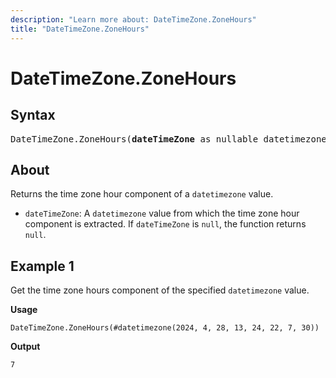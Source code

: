 ```yaml
---
description: "Learn more about: DateTimeZone.ZoneHours"
title: "DateTimeZone.ZoneHours"
---
```

# DateTimeZone.ZoneHours

## Syntax

<pre>
DateTimeZone.ZoneHours(<b>dateTimeZone</b> as nullable datetimezone) as nullable number
</pre>

## About

Returns the time zone hour component of a `datetimezone` value.

* `dateTimeZone`: A `datetimezone` value from which the time zone hour component is extracted. If `dateTimeZone` is `null`, the function returns `null`.

## Example 1

Get the time zone hours component of the specified `datetimezone` value.

**Usage**

```powerquery-m
DateTimeZone.ZoneHours(#datetimezone(2024, 4, 28, 13, 24, 22, 7, 30))
```

**Output**

`7`

